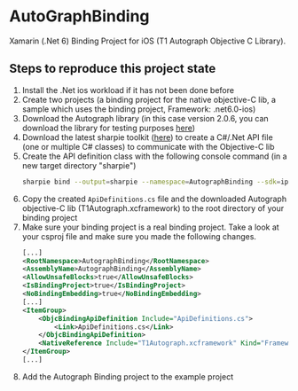 # AutoGraphBinding

Xamarin (.Net 6) Binding Project for iOS (T1 Autograph Objective C Library).

## Steps to reproduce this project state

1. Install the .Net ios workload if it has not been done before
2. Create two projects (a binding project for the native objective-C lib, a sample which uses the binding project, Framework: .net6.0-ios)
3. Download the Autograph library (in this case version 2.0.6, you can download the library for testing purposes [here](https://tenonedesign.com/t1autograph.php))
4. Download the latest sharpie toolkit ([here](https://docs.microsoft.com/de-de/xamarin/cross-platform/macios/binding/objective-sharpie/get-started)) to create a C#/.Net API file (one or multiple C# classes) to communicate with the Objective-C lib
5. Create the API definition class with the following console command (in a new target directory "sharpie")
    ```sh
    sharpie bind --output=sharpie --namespace=AutographBinding --sdk=iphoneos15.2 -scope T1Autograph.xcframework/ios-arm64_armv7/T1Autograph.framework/Headers T1Autograph.xcframework/ios-arm64_armv7/T1Autograph.framework/Headers/*.h
    ```
6. Copy the created `ApiDefinitions.cs` file and the downloaded Autograph objective-C lib (T1Autograph.xcframework) to the root directory of your binding project
7. Make sure your binding project is a real binding project. Take a look at your csproj file and make sure you made the following changes.
   ```xml
   [...]
   <RootNamespace>AutographBinding</RootNamespace>
   <AssemblyName>AutographBinding</AssemblyName>
   <AllowUnsafeBlocks>true</AllowUnsafeBlocks>
   <IsBindingProject>true</IsBindingProject>
   <NoBindingEmbedding>true</NoBindingEmbedding>
   [...]
   <ItemGroup>
       <ObjcBindingApiDefinition Include="ApiDefinitions.cs">
           <Link>ApiDefinitions.cs</Link>
       </ObjcBindingApiDefinition>
       <NativeReference Include="T1Autograph.xcframework" Kind="Framework" />
   </ItemGroup>
   [...]
   ```
8. Add the Autograph Binding project to the example project
